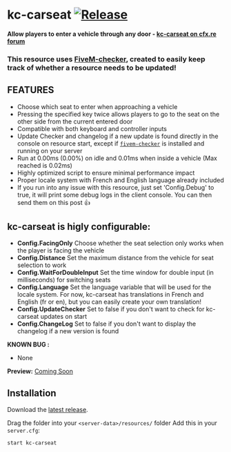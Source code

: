 # kc-carseat [![Release](https://img.shields.io/badge/Release-V%201.2-blue)](https://github.com/clementinise/kc-carseat/releases/latest)

**Allow players to enter a vehicle through any door - [kc-carseat on cfx.re forum](https://forum.cfx.re/t/standalone-kc-carseat/5051810)** 

### This resource uses [FiveM-checker](https://forum.cfx.re/t/release-fivem-resource-update-checker-fivem-checker-v1-0-free/4802991), created to easily keep track of whether a resource needs to be updated!

## FEATURES

* Choose which seat to enter when approaching a vehicle
* Pressing the specified key twice allows players to go to the seat on the other side from the current entered door
* Compatible with both keyboard and controller inputs
* Update Checker and changelog if a new update is found directly in the console on resource start, except if [`fivem-checker`](https://forum.cfx.re/t/release-fivem-resource-update-checker-fivem-checker-v1-0-free/4802991) is installed and running on your server
* Run at 0.00ms (0.00%) on idle and 0.01ms when inside a vehicle (Max reached is 0.02ms)
* Highly optimized script to ensure minimal performance impact
* Proper locale system with French and English language already included
* If you run into any issue with this resource, just set 'Config.Debug' to true, it will print some debug logs in the client console. You can then send them on this post :+1: 

## kc-carseat is higly configurable:
* **Config.FacingOnly** Choose whether the seat selection only works when the player is facing the vehicle
* **Config.Distance** Set the maximum distance from the vehicle for seat selection to work
* **Config.WaitForDoubleInput** Set the time window for double input (in milliseconds) for switching seats
* **Config.Language** Set the language variable that will be used for the locale system. For now, kc-carseat has translations in French and English (fr or en), but you can easily create your own translation!
* **Config.UpdateChecker** Set to false if you don't want to check for kc-carseat updates on start
* **Config.ChangeLog** Set to false if you don't want to display the changelog if a new version is found

**KNOWN BUG :** 
* None

**Preview:** [Coming Soon]()

## Installation

Download the [latest release](https://github.com/clementinise/kc-unicorn/releases/latest).

Drag the folder into your `<server-data>/resources/` folder 
Add this in your `server.cfg`:
```
start kc-carseat
```
